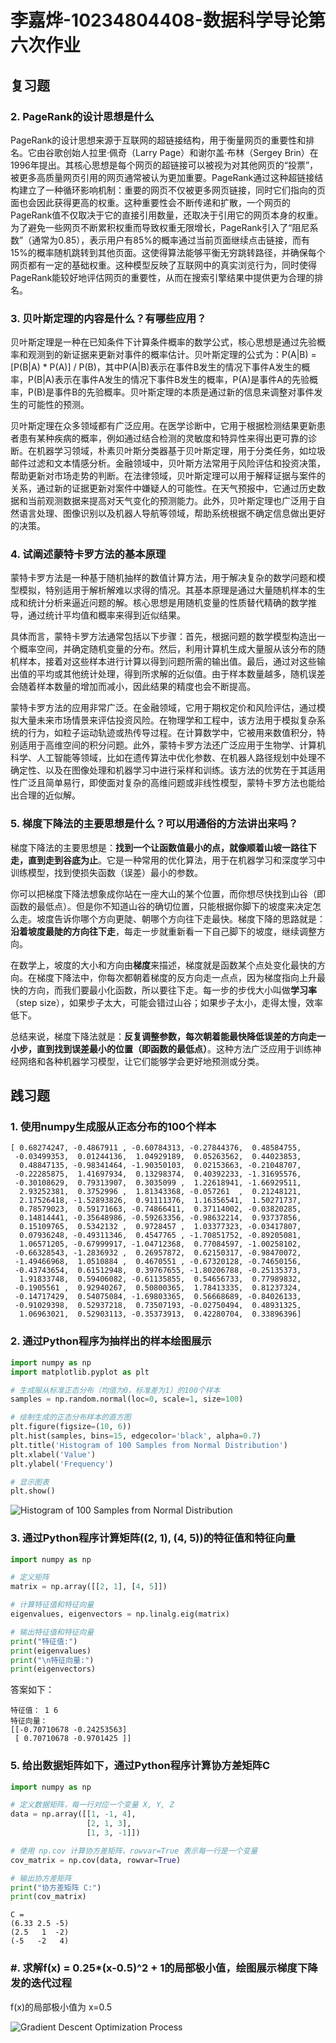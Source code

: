 # 李嘉烨-10234804408-数据科学导论第六次作业

##  复习题

###  2. PageRank的设计思想是什么

PageRank的设计思想来源于互联网的超链接结构，用于衡量网页的重要性和排名。它由谷歌创始人拉里·佩奇（Larry Page）和谢尔盖·布林（Sergey Brin）在1996年提出。其核心思想是每个网页的超链接可以被视为对其他网页的“投票”，被更多高质量网页引用的网页通常被认为更加重要。PageRank通过这种超链接结构建立了一种循环影响机制：重要的网页不仅被更多网页链接，同时它们指向的页面也会因此获得更高的权重。这种重要性会不断传递和扩散，一个网页的PageRank值不仅取决于它的直接引用数量，还取决于引用它的网页本身的权重。为了避免一些网页不断累积权重而导致权重无限增长，PageRank引入了“阻尼系数”（通常为0.85），表示用户有85%的概率通过当前页面继续点击链接，而有15%的概率随机跳转到其他页面。这使得算法能够平衡无穷跳转路径，并确保每个网页都有一定的基础权重。这种模型反映了互联网中的真实浏览行为，同时使得PageRank能较好地评估网页的重要性，从而在搜索引擎结果中提供更为合理的排名。

###  3. 贝叶斯定理的内容是什么？有哪些应用？

贝叶斯定理是一种在已知条件下计算条件概率的数学公式，核心思想是通过先验概率和观测到的新证据来更新对事件的概率估计。贝叶斯定理的公式为：P(A|B) = [P(B|A) * P(A)] / P(B)，其中P(A|B)表示在事件B发生的情况下事件A发生的概率，P(B|A)表示在事件A发生的情况下事件B发生的概率，P(A)是事件A的先验概率，P(B)是事件B的先验概率。贝叶斯定理的本质是通过新的信息来调整对事件发生的可能性的预测。

贝叶斯定理在众多领域都有广泛应用。在医学诊断中，它用于根据检测结果更新患者患有某种疾病的概率，例如通过结合检测的灵敏度和特异性来得出更可靠的诊断。在机器学习领域，朴素贝叶斯分类器基于贝叶斯定理，用于分类任务，如垃圾邮件过滤和文本情感分析。金融领域中，贝叶斯方法常用于风险评估和投资决策，帮助更新对市场走势的判断。在法律领域，贝叶斯定理可以用于解释证据与案件的关系，通过新的证据更新对案件中嫌疑人的可能性。在天气预报中，它通过历史数据和当前观测数据来提高对天气变化的预测能力。此外，贝叶斯定理也广泛用于自然语言处理、图像识别以及机器人导航等领域，帮助系统根据不确定信息做出更好的决策。

###  4. 试阐述蒙特卡罗方法的基本原理

蒙特卡罗方法是一种基于随机抽样的数值计算方法，用于解决复杂的数学问题和模型模拟，特别适用于解析解难以求得的情况。其基本原理是通过大量随机样本的生成和统计分析来逼近问题的解。核心思想是用随机变量的性质替代精确的数学推导，通过统计平均值和概率来得到近似结果。

具体而言，蒙特卡罗方法通常包括以下步骤：首先，根据问题的数学模型构造出一个概率空间，并确定随机变量的分布。然后，利用计算机生成大量服从该分布的随机样本，接着对这些样本进行计算以得到问题所需的输出值。最后，通过对这些输出值的平均或其他统计处理，得到所求解的近似值。由于样本数量越多，随机误差会随着样本数量的增加而减小，因此结果的精度也会不断提高。

蒙特卡罗方法的应用非常广泛。在金融领域，它用于期权定价和风险评估，通过模拟大量未来市场情景来评估投资风险。在物理学和工程中，该方法用于模拟复杂系统的行为，如粒子运动轨迹或热传导过程。在计算数学中，它被用来数值积分，特别适用于高维空间的积分问题。此外，蒙特卡罗方法还广泛应用于生物学、计算机科学、人工智能等领域，比如在遗传算法中优化参数、在机器人路径规划中处理不确定性、以及在图像处理和机器学习中进行采样和训练。该方法的优势在于其适用性广泛且简单易行，即使面对复杂的高维问题或非线性模型，蒙特卡罗方法也能给出合理的近似解。

###  5. 梯度下降法的主要思想是什么？可以用通俗的方法讲出来吗？

梯度下降法的主要思想是：**找到一个让函数值最小的点，就像顺着山坡一路往下走，直到走到谷底为止**。它是一种常用的优化算法，用于在机器学习和深度学习中训练模型，找到使损失函数（误差）最小的参数。

你可以把梯度下降法想象成你站在一座大山的某个位置，而你想尽快找到山谷（即函数的最低点）。但是你不知道山谷的确切位置，只能根据你脚下的坡度来决定怎么走。坡度告诉你哪个方向更陡、朝哪个方向往下走最快。梯度下降的思路就是：**沿着坡度最陡的方向往下走**，每走一步就重新看一下自己脚下的坡度，继续调整方向。

在数学上，坡度的大小和方向由**梯度**来描述，梯度就是函数某个点处变化最快的方向。在梯度下降法中，你每次都朝着梯度的反方向走一点点，因为梯度指向上升最快的方向，而我们要最小化函数，所以要往下走。每一步的步伐大小叫做**学习率**（step size），如果步子太大，可能会错过山谷；如果步子太小，走得太慢，效率低下。

总结来说，梯度下降法就是：**反复调整参数，每次朝着能最快降低误差的方向走一小步，直到找到误差最小的位置（即函数的最低点）**。这种方法广泛应用于训练神经网络和各种机器学习模型，让它们能够学会更好地预测或分类。

##  践习题

###  1. 使用numpy生成服从正态分布的100个样本

```
[ 0.68274247, -0.4867911 , -0.60784313, -0.27844376,  0.48584755,
 -0.03499353,  0.01244136,  1.04929189,  0.05263562,  0.44023853,
  0.48847135, -0.98341464, -1.90350103,  0.02153663, -0.21048707,
 -0.22285875,  1.41697934,  0.13298374,  0.40392233, -1.31695576,
 -0.30108629,  0.79313907,  0.3035099 ,  1.22618941, -1.66929511,
  2.93252381,  0.3752996 ,  1.81343368, -0.057261  ,  0.21248121,
  2.17526418, -1.52893826,  0.91111376,  1.16356541,  1.50271737,
  0.78579023,  0.59171663, -0.74866411,  0.37114002, -0.03820285,
  0.14814441, -0.35648986, -0.59263356, -0.98632214,  0.93737856,
  0.15109765,  0.5342132 ,  0.9728457 ,  1.03377323, -0.03417807,
  0.07936248, -0.49311346,  0.4547765 , -1.70851752, -0.89205081,
  1.06571205, -0.67999917, -1.04712368,  0.77084597, -1.00258102,
 -0.66328543, -1.2836932 ,  0.26957872,  0.62150317, -0.98470072,
 -1.49466968,  1.0510884 ,  0.4670551 , -0.67320128, -0.74650156,
 -0.43743654,  0.61512948,  0.39767655, -1.80206788, -0.25135373,
  1.91833748,  0.59406082, -0.61135855,  0.54656733,  0.77989832,
 -0.1905561 ,  0.92940267,  0.50800365,  1.78413335,  0.81237324,
 -0.14717429,  0.54075084, -1.69803365,  0.56668689, -0.84026133,
 -0.91029398,  0.52937218,  0.73507193, -0.02750494,  0.48931325,
  1.06963021,  0.52903113, -0.35373913,  0.42280704,  0.33896396]
```



###  2. 通过Python程序为抽样出的样本绘图展示

```python
import numpy as np
import matplotlib.pyplot as plt

# 生成服从标准正态分布（均值为0，标准差为1）的100个样本
samples = np.random.normal(loc=0, scale=1, size=100)

# 绘制生成的正态分布样本的直方图
plt.figure(figsize=(10, 6))
plt.hist(samples, bins=15, edgecolor='black', alpha=0.7)
plt.title('Histogram of 100 Samples from Normal Distribution')
plt.xlabel('Value')
plt.ylabel('Frequency')

# 显示图表
plt.show()
```

![Histogram of 100 Samples from Normal Distribution](./imgs_10.14/pic1.png)



###  3. 通过Python程序计算矩阵((2, 1), (4, 5))的特征值和特征向量

```python
import numpy as np

# 定义矩阵
matrix = np.array([[2, 1], [4, 5]])

# 计算特征值和特征向量
eigenvalues, eigenvectors = np.linalg.eig(matrix)

# 输出特征值和特征向量
print("特征值:")
print(eigenvalues)
print("\n特征向量:")
print(eigenvectors)
```

答案如下：
```
特征值： 1 6
特征向量：
[[-0.70710678 -0.24253563]
 [ 0.70710678 -0.9701425 ]]
```



###  5. 给出数据矩阵如下，通过Python程序计算协方差矩阵C

```python
import numpy as np

# 定义数据矩阵，每一行对应一个变量 X, Y, Z
data = np.array([[1, -1, 4], 
                 [2, 1, 3], 
                 [1, 3, -1]])

# 使用 np.cov 计算协方差矩阵，rowvar=True 表示每一行是一个变量
cov_matrix = np.cov(data, rowvar=True)

# 输出协方差矩阵
print("协方差矩阵 C:")
print(cov_matrix)
```

```
C = 
(6.33 2.5 -5)
(2.5   1  -2)
(-5   -2   4)
```

###  #. 求解f(x) = 0.25*(x-0.5)^2 + 1的局部极小值，绘图展示梯度下降发的迭代过程

f(x)的局部极小值为 x=0.5

![Gradient Descent Optimization Process](./imgs_10.14/pic2.png)
